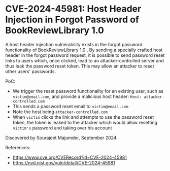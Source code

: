 # CVE-2024-45981: Host Header Injection in Forgot Password of BookReviewLibrary 1.0

A host header injection vulnerability exists in the forgot password functionality of BookReviewLibrary 1.0 . By sending a specially crafted host header in the forgot password request, it is possible to send password reset links to users which, once clicked, lead to an attacker-controlled server and thus leak the password reset token. This may allow an attacker to reset other users' passwords.

PoC: 

- We trigger the reset password functionality for an existing user, such as `victim@email.com`, and provide a malicious host header: `Host: attacker-controlled.com`
- This sends a password reset email to `victim@email.com` 
- Note the host being `attacker-controlled.com`
- When `victim` clicks the link and attempts to use the password reset token, the token is leaked to the attacker which would allow resetting `victim's` password and taking over his account

Discovered by Sourajeet Majumder, September 2024.

References:

- https://www.cve.org/CVERecord?id=CVE-2024-45981
- https://nvd.nist.gov/vuln/detail/CVE-2024-45981

